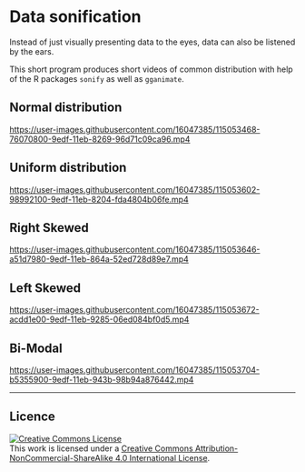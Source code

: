 # Data sonification

Instead of just visually presenting data to the eyes, data can also be listened by the ears.

This short program produces short videos of common distribution with help of the R packages `sonify` as well as `gganimate`.

## Normal distribution

https://user-images.githubusercontent.com/16047385/115053468-76070800-9edf-11eb-8269-96d71c09ca96.mp4

## Uniform distribution

https://user-images.githubusercontent.com/16047385/115053602-98992100-9edf-11eb-8204-fda4804b06fe.mp4


## Right Skewed

https://user-images.githubusercontent.com/16047385/115053646-a51d7980-9edf-11eb-864a-52ed728d89e7.mp4

## Left Skewed

https://user-images.githubusercontent.com/16047385/115053672-acdd1e00-9edf-11eb-9285-06ed084bf0d5.mp4

## Bi-Modal

https://user-images.githubusercontent.com/16047385/115053704-b5355900-9edf-11eb-943b-98b94a876442.mp4

---

## Licence

<a rel="license" href="http://creativecommons.org/licenses/by-nc-sa/4.0/"><img alt="Creative Commons License" style="border-width:0" src="https://i.creativecommons.org/l/by-nc-sa/4.0/88x31.png" /></a><br />This work is licensed under a <a rel="license" href="http://creativecommons.org/licenses/by-nc-sa/4.0/">Creative Commons Attribution-NonCommercial-ShareAlike 4.0 International License</a>.
